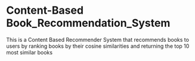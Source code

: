 # Content-Based Book_Recommendation_System
This is a Content Based Recommender System that recommends books to users by ranking books by their cosine similarities and returning the top 10 most similar books
